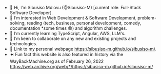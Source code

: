- 👋 Hi, I’m Sibusiso Mdlovu (@Sibusiso-M) [current role: Full-Stack Software Developer].
- 👀 I’m interested in Web Development & Software Development, problem-solving, reading (tech, business, personal development, comedy, documentation *some times 😄) and algorithm challenges.
- 🌱 I’m currently learning TypeScript, Angular, AWS, LLM's.
- ️💞️ I’m keen to collaborate on any new and existing projects and technologies.
- 📌 Link to my personal webpage https://sibusiso-m.github.io/sibusiso-m/.
- :rewind: Fun fact this website is also featured in history via the WayBackMachine.org as of February 26, 2022
https://web.archive.org/web/*/https://sibusiso-m.github.io/sibusiso-m/


<!---
Sibusiso-M/Sibusiso-M is a special repository because its `README.md` (this file) appears on your GitHub profile.
You can click the Preview link to take a look at your changes.
--->
